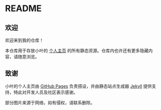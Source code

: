 # README

## 欢迎

欢迎来到我的仓库！

本仓库用于存放小叶的 [个人主页](https://lingxuan-ye.github.io/) 的所有静态资源。仓库内也许还有更多隐藏内容，请随意浏览。

## 致谢

小叶的个人主页由 [GitHub Pages](https://pages.github.com/) 负责搭设，并由静态站点生成器 [Jekyll](https://jekyllrb.com/) 提供支持，特此对开发人员及社区表示感谢。

部分图片来源于网络，如有侵权，请联系删除。
